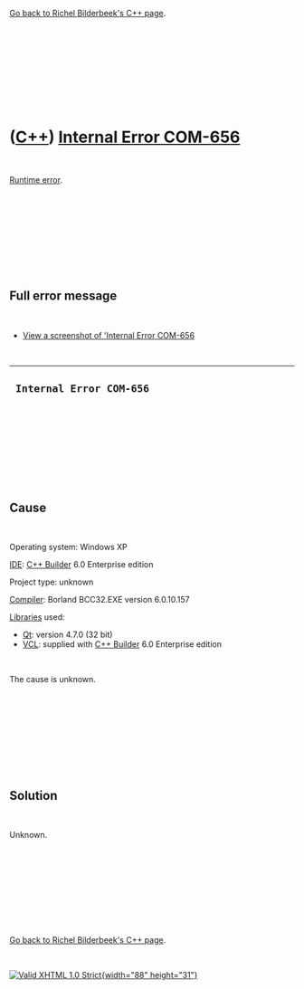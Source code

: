 

[Go back to Richel Bilderbeek's C++ page](Cpp.htm).

 

 

 

 

 

([C++](Cpp.htm)) [Internal Error COM-656](CppRuntimeErrorInternalErrorCom656.htm)
=================================================================================

 

[Runtime error](CppRuntimeError.htm).

 

 

 

 

 

Full error message
------------------

 

-   [View a screenshot of 'Internal Error
    COM-656](CppRuntimeErrorInternalErrorCom656.PNG)

 

  ---------------------------
  ` Internal Error COM-656`
  ---------------------------

 

 

 

 

 

Cause
-----

 

Operating system: Windows XP

[IDE](CppIde.htm): [C++ Builder](CppBuilder.htm) 6.0 Enterprise edition

Project type: unknown

[Compiler](CppCompiler.htm): Borland BCC32.EXE version 6.0.10.157

[Libraries](CppLibrary.htm) used:

-   [Qt](CppQt.htm): version 4.7.0 (32 bit)
-   [VCL](CppVcl.htm): supplied with [C++ Builder](CppBuilder.htm) 6.0
    Enterprise edition

 

The cause is unknown.

 

 

 

 

 

Solution
--------

 

Unknown.

 

 

 

 

 

[Go back to Richel Bilderbeek's C++ page](Cpp.htm).



 

[![Valid XHTML 1.0 Strict](valid-xhtml10.png){width="88"
height="31"}](http://validator.w3.org/check?uri=referer)
